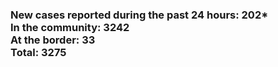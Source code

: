 ### New cases reported during the past 24 hours: 202*<br/>In the community: 3242<br/>At the border: 33<br/>Total: 3275
